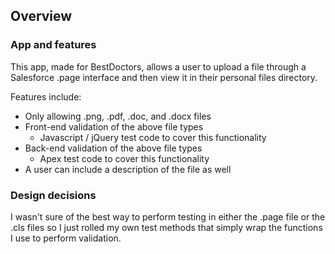 ## Overview

### App and features

This app, made for BestDoctors, allows a user
to upload a file through a Salesforce .page interface and then view it in their personal files directory. 

Features include:
* Only allowing .png, .pdf, .doc, and .docx files
* Front-end validation of the above file types
    * Javascript / jQuery test code to cover this functionality
* Back-end validation of the above file types
    * Apex test code to cover this functionality
* A user can include a description of the file as well

### Design decisions

I wasn't sure of the best way to perform testing in either the .page file or the .cls files so I just rolled my own test methods that simply wrap the functions I use to perform validation.


